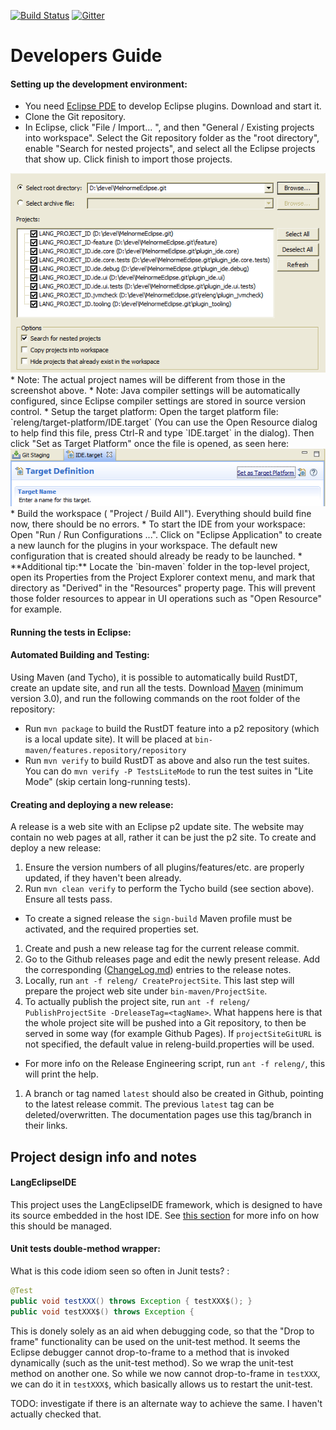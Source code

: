 [![Build Status](https://travis-ci.org/RustDT/RustDT.svg?branch=latest)](https://travis-ci.org/RustDT/RustDT)
[![Gitter](https://badges.gitter.im/RustDT/RustDT.svg)](https://gitter.im/RustDT/RustDT?utm_source=badge&utm_medium=badge&utm_campaign=pr-badge)

Developers Guide
================

#### Setting up the development environment:
 * You need [Eclipse PDE](https://eclipse.org/pde/) to develop Eclipse plugins. Download and start it.
 * Clone the Git repository.
 * In Eclipse, click "File / Import... ", and then "General / Existing projects into workspace". Select the Git repository folder as the "root directory", enable "Search for nested projects", and select all the Eclipse projects that show up. Click finish to import those projects.
<div align="center">
<a><img src="documentation/README_images/ImportPluginProjects.png" /><a/> <br/>
</div>
   * Note: The actual project names will be different from those in the screenshot above.
   * Note: Java compiler settings will be automatically configured, since Eclipse compiler settings are stored in source version control.
 * Setup the target platform: Open the target platform file: `releng/target-platform/IDE.target` (You can use the Open Resource dialog to help find this file, press Ctrl-R and type `IDE.target` in the dialog). Then click "Set as Target Platform" once the file is opened, as seen here: 
<div align="center">
<a><img src="documentation/README_images/Set_As_Target_Platform.png" /><a/> 
</div>
 * Build the workspace ( "Project / Build All"). Everything should build fine now, there should be no errors.
 * To start the IDE from your workspace: Open "Run / Run Configurations ...". Click on "Eclipse Application" to create a new launch for the plugins in your workspace. The default new configuration that is created should already be ready to be launched.
 * **Additional tip:** Locate the `bin-maven` folder in the top-level project, open its Properties from the Project Explorer context menu, and mark that directory as "Derived" in the "Resources" property page. This will prevent those folder resources to appear in UI operations such as "Open Resource" for example. 

#### Running the tests in Eclipse:

#### Automated Building and Testing:
Using Maven (and Tycho), it is possible to automatically build RustDT, create an update site, and run all the tests. Download [Maven](http://maven.apache.org/) (minimum version 3.0), and run the following commands on the root folder of the repository:
 * Run `mvn package` to build the RustDT feature into a p2 repository (which is a local update site). It will be placed at `bin-maven/features.repository/repository`
 * Run `mvn verify` to build RustDT as above and also run the test suites. You can do `mvn verify -P TestsLiteMode` to run the test suites in "Lite Mode" (skip certain long-running tests).

#### Creating and deploying a new release:
A release is a web site with an Eclipse p2 update site. The website may contain no web pages at all, rather it can be just the p2 site. To create and deploy a new release:

 1. Ensure the version numbers of all plugins/features/etc. are properly updated, if they haven't been already.
 1. Run `mvn clean verify` to perform the Tycho build (see section above). Ensure all tests pass.
   * To create a signed release the `sign-build` Maven profile must be activated, and the required properties set.
 1. Create and push a new release tag for the current release commit. 
 1. Go to the Github releases page and edit the newly present release. Add the corresponding ([ChangeLog.md](documentation/ChangeLog.md)) entries to the release notes. 
 1. Locally, run `ant -f releng/ CreateProjectSite`. This last step will prepare the project web site under `bin-maven/ProjectSite`.
 1. To actually publish the project site, run `ant -f releng/ PublishProjectSite -DreleaseTag=<tagName>`. What happens here is that the whole project site will be pushed into a Git repository, to then be served in some way (for example Github Pages). If `projectSiteGitURL` is not specified, the default value in releng-build.properties will be used.
   * For more info on the Release Engineering script, run `ant -f releng/`, this will print the help.
 1. A branch or tag named `latest` should also be created in Github, pointing to the latest release commit. The previous `latest` tag can be deleted/overwritten. The documentation pages use this tag/branch in their links.



## Project design info and notes

#### LangEclipseIDE
This project uses the LangEclipseIDE framework, which is designed to have its source embedded in the host IDE.
See [this section]( https://github.com/bruno-medeiros/LangEclipseIDE/blob/master/README-LangEclipseIDE.md#langeclipseide-source-embedding) for more info on how this should be managed.


#### Unit tests double-method wrapper:
 
What is this code idiom seen so often in Junit tests? :
```java
@Test
public void testXXX() throws Exception { testXXX$(); }
public void testXXX$() throws Exception {
```
This is donely solely as an aid when debugging code, so that the "Drop to frame" functionality can be used on the unit-test method. It seems the Eclipse debugger cannot drop-to-frame to a method that is invoked dynamically (such as the unit-test method). So we wrap the unit-test method on another one. So while we now cannot drop-to-frame in `testXXX`, we can do it in `testXXX$`, which basically allows us to restart the unit-test.

TODO: investigate if there is an alternate way to achieve the same. I haven't actually checked that.
